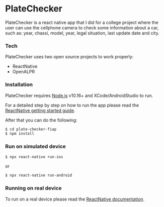 # PlateChecker

PlateChecker is a react native app that I did for a college project where the user can use the cellphone camera to check some information about a car, such as: year, chassi, model, year, legal situation, last update date and city.

### Tech

PlateChecker uses two open source projects to work properly:

* ReactNative
* OpenALPR


### Installation

PlateChecker requires [Node.js](https://nodejs.org/) v10.16+ and XCode/AndroidStudio to run.

For a detailed step by step on how to run the app please read the [ReactNative getting started guide](https://facebook.github.io/react-native/docs/getting-started).

After that you can do the following:

```sh
$ cd plate-checker-fiap
$ npm install
```

### Run on simulated device

```sh
$ npx react-native run-ios
```

or

```sh
$ npx react-native run-android
```


### Running on real device

To run on a real device please read the [ReactNative documentation](https://facebook.github.io/react-native/docs/running-on-device).

